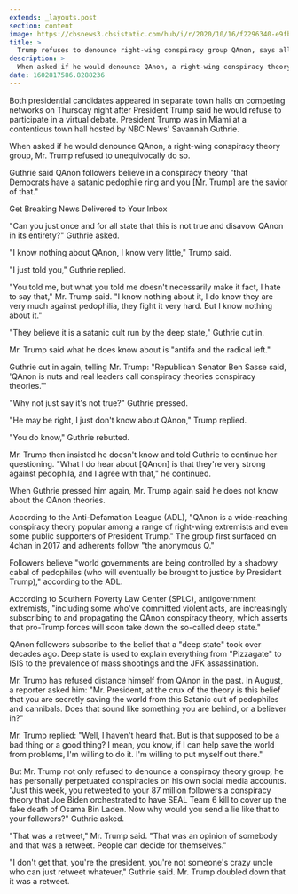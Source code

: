 ```yaml
--- 
extends: _layouts.post 
section: content 
image: https://cbsnews3.cbsistatic.com/hub/i/r/2020/10/16/f2296340-e9fb-40cd-87ff-4c76491285d4/thumbnail/1200x630/25756454e5ca359cd821e017930a3f17/ap-20290022795101.jpg 
title: > 
  Trump refuses to denounce right-wing conspiracy group QAnon, says all he knows is "they are very strongly against pedophilia" 
description: > 
  When asked if he would denounce QAnon, a right-wing conspiracy theory group, Mr. Trump refused to unequivocally do so.Guthrie said QAnon followers believe in a conspiracy theory "that Democrats have a satanic pedophile ring and you [Mr. Trump] are the savior of that."Guthrie cut in again, telling Mr. Trump: "Republican Senator Ben Sasse said, 'QAnon is nuts and real leaders call conspiracy theories conspiracy theories.'"According to the Anti-Defamation League (ADL), "QAnon is a wide-reaching conspiracy theory popular among a range of right-wing extremists and even some public supporters of President Trump."But Mr. Trump not only refused to denounce a conspiracy theory group, he has personally perpetuated conspiracies on his own social media accounts. 
date: 1602817586.8288236 
--- 
```

Both presidential candidates appeared in separate town halls on competing networks on Thursday night after President Trump said he would refuse to participate in a virtual debate. President Trump was in Miami at a contentious town hall hosted by NBC News' Savannah Guthrie.

When asked if he would denounce QAnon, a right-wing conspiracy theory group, Mr. Trump refused to unequivocally do so.

Guthrie said QAnon followers believe in a conspiracy theory "that Democrats have a satanic pedophile ring and you [Mr. Trump] are the savior of that."

Get Breaking News Delivered to Your Inbox

"Can you just once and for all state that this is not true and disavow QAnon in its entirety?" Guthrie asked.

"I know nothing about QAnon, I know very little," Trump said.

"I just told you," Guthrie replied.

"You told me, but what you told me doesn't necessarily make it fact, I hate to say that," Mr. Trump said. "I know nothing about it, I do know they are very much against pedophilia, they fight it very hard. But I know nothing about it."

"They believe it is a satanic cult run by the deep state," Guthrie cut in.

Mr. Trump said what he does know about is "antifa and the radical left."

Guthrie cut in again, telling Mr. Trump: "Republican Senator Ben Sasse said, 'QAnon is nuts and real leaders call conspiracy theories conspiracy theories.'"

"Why not just say it's not true?" Guthrie pressed.

"He may be right, I just don't know about QAnon," Trump replied.

"You do know," Guthrie rebutted.

Mr. Trump then insisted he doesn't know and told Guthrie to continue her questioning. "What I do hear about [QAnon] is that they're very strong against pedophila, and I agree with that," he continued.

When Guthrie pressed him again, Mr. Trump again said he does not know about the QAnon theories.

According to the Anti-Defamation League (ADL), "QAnon is a wide-reaching conspiracy theory popular among a range of right-wing extremists and even some public supporters of President Trump." The group first surfaced on 4chan in 2017 and adherents follow "the anonymous Q."

Followers believe "world governments are being controlled by a shadowy cabal of pedophiles (who will eventually be brought to justice by President Trump)," according to the ADL.

According to Southern Poverty Law Center (SPLC), antigovernment extremists, "including some who've committed violent acts, are increasingly subscribing to and propagating the QAnon conspiracy theory, which asserts that pro-Trump forces will soon take down the so-called deep state."

QAnon followers subscribe to the belief that a "deep state" took over decades ago. Deep state is used to explain everything from "Pizzagate" to ISIS to the prevalence of mass shootings and the JFK assassination.

Mr. Trump has refused distance himself from QAnon in the past. In August, a reporter asked him: "Mr. President, at the crux of the theory is this belief that you are secretly saving the world from this Satanic cult of pedophiles and cannibals. Does that sound like something you are behind, or a believer in?"

Mr. Trump replied: "Well, I haven't heard that. But is that supposed to be a bad thing or a good thing? I mean, you know, if I can help save the world from problems, I'm willing to do it. I'm willing to put myself out there."

But Mr. Trump not only refused to denounce a conspiracy theory group, he has personally perpetuated conspiracies on his own social media accounts. "Just this week, you retweeted to your 87 million followers a conspiracy theory that Joe Biden orchestrated to have SEAL Team 6 kill to cover up the fake death of Osama Bin Laden. Now why would you send a lie like that to your followers?" Guthrie asked.

"That was a retweet," Mr. Trump said. "That was an opinion of somebody and that was a retweet. People can decide for themselves."

"I don't get that, you're the president, you're not someone's crazy uncle who can just retweet whatever," Guthrie said. Mr. Trump doubled down that it was a retweet.
